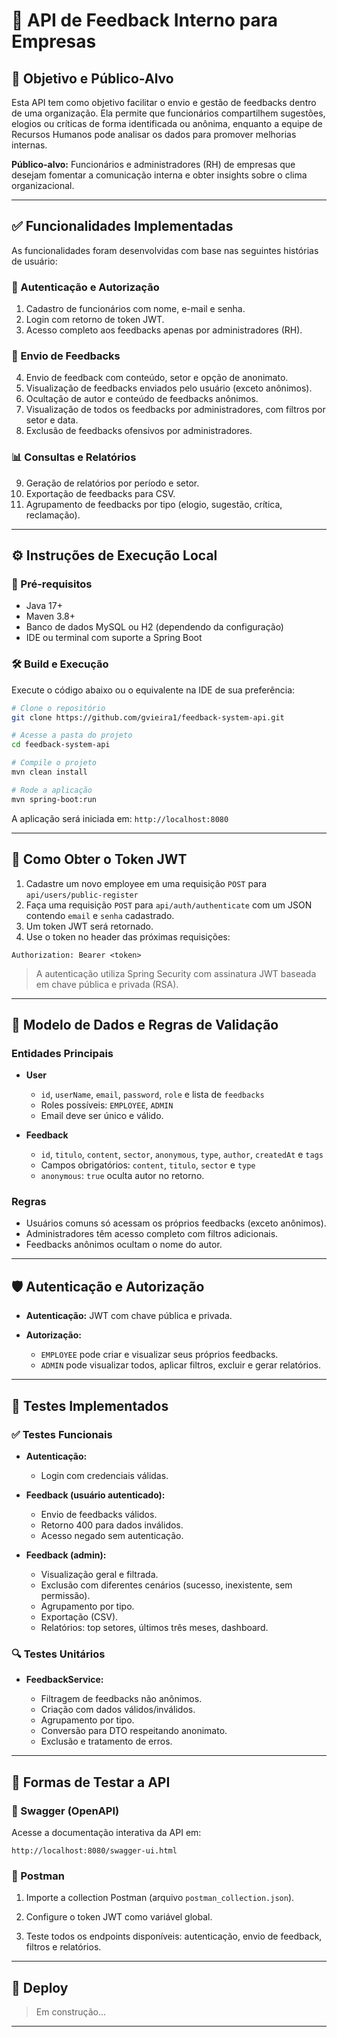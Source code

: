 

# 📢 API de Feedback Interno para Empresas


## 🎯 Objetivo e Público-Alvo

Esta API tem como objetivo facilitar o envio e gestão de feedbacks dentro de uma organização. Ela permite que funcionários compartilhem sugestões, elogios ou críticas de forma identificada ou anônima, enquanto a equipe de Recursos Humanos pode analisar os dados para promover melhorias internas.

**Público-alvo:** Funcionários e administradores (RH) de empresas que desejam fomentar a comunicação interna e obter insights sobre o clima organizacional.

---
## ✅ Funcionalidades Implementadas

As funcionalidades foram desenvolvidas com base nas seguintes histórias de usuário:
### 🔐 Autenticação e Autorização
1. Cadastro de funcionários com nome, e-mail e senha.
2. Login com retorno de token JWT.
3. Acesso completo aos feedbacks apenas por administradores (RH).
### 💬 Envio de Feedbacks
4. Envio de feedback com conteúdo, setor e opção de anonimato.
5. Visualização de feedbacks enviados pelo usuário (exceto anônimos).
6. Ocultação de autor e conteúdo de feedbacks anônimos.
7. Visualização de todos os feedbacks por administradores, com filtros por setor e data.
8. Exclusão de feedbacks ofensivos por administradores.
### 📊 Consultas e Relatórios
9. Geração de relatórios por período e setor.
10. Exportação de feedbacks para CSV.
11. Agrupamento de feedbacks por tipo (elogio, sugestão, crítica, reclamação).

---
## ⚙️ Instruções de Execução Local

### 🔧 Pré-requisitos

- Java 17+
- Maven 3.8+
- Banco de dados MySQL ou H2 (dependendo da configuração)
- IDE ou terminal com suporte a Spring Boot

### 🛠️ Build e Execução

Execute o código abaixo ou o equivalente na IDE de sua preferência:

```bash
# Clone o repositório
git clone https://github.com/gvieira1/feedback-system-api.git

# Acesse a pasta do projeto
cd feedback-system-api

# Compile o projeto
mvn clean install

# Rode a aplicação
mvn spring-boot:run
````

A aplicação será iniciada em: `http://localhost:8080`

---
## 🔐 Como Obter o Token JWT

1. Cadastre um novo employee em uma requisição `POST` para `api/users/public-register`
2. Faça uma requisição `POST` para `api/auth/authenticate` com um JSON contendo `email` e `senha` cadastrado.
3. Um token JWT será retornado.
4. Use o token no header das próximas requisições:

```
Authorization: Bearer <token>
```

> A autenticação utiliza Spring Security com assinatura JWT baseada em chave pública e privada (RSA).

---
## 🧩 Modelo de Dados e Regras de Validação

### Entidades Principais

- **User**
    
    - `id`, ``userName``, `email`, ``password``, `role` e  lista de `feedbacks`
    - Roles possíveis: `EMPLOYEE`, `ADMIN`
    - Email deve ser único e válido.
        
- **Feedback**

    - `id`, `titulo`, `content`,  `sector`,  `anonymous`, `type`, `author`, `createdAt` e `tags`
    - Campos obrigatórios: `content`, ``titulo``, ``sector`` e ``type``
    - `anonymous`: `true` oculta autor no retorno.
### Regras

- Usuários comuns só acessam os próprios feedbacks (exceto anônimos).
- Administradores têm acesso completo com filtros adicionais.
- Feedbacks anônimos ocultam o nome do autor.
    
---
## 🛡️ Autenticação e Autorização

- **Autenticação:** JWT com chave pública e privada.
    
- **Autorização:**
    
    - `EMPLOYEE` pode criar e visualizar seus próprios feedbacks.
    - `ADMIN` pode visualizar todos, aplicar filtros, excluir e gerar relatórios.

---

## 🧪 Testes Implementados


### ✅ Testes Funcionais

- **Autenticação:**
    
    - Login com credenciais válidas.
        
- **Feedback (usuário autenticado):**
    
    - Envio de feedbacks válidos.
    - Retorno 400 para dados inválidos.
    - Acesso negado sem autenticação.
        
- **Feedback (admin):**
    
    - Visualização geral e filtrada.
    - Exclusão com diferentes cenários (sucesso, inexistente, sem permissão).
    - Agrupamento por tipo.
    - Exportação (CSV).
    - Relatórios: top setores, últimos três meses, dashboard.
        
### 🔍 Testes Unitários

- **FeedbackService:**
    
    - Filtragem de feedbacks não anônimos.
    - Criação com dados válidos/inválidos.
    - Agrupamento por tipo.
    - Conversão para DTO respeitando anonimato.
    - Exclusão e tratamento de erros.

---

## 🧪 Formas de Testar a API


### 📘 Swagger (OpenAPI)

Acesse a documentação interativa da API em:

```
http://localhost:8080/swagger-ui.html
```

### 🧪 Postman

1. Importe a collection Postman (arquivo `postman_collection.json`).
    
2. Configure o token JWT como variável global.
    
3. Teste todos os endpoints disponíveis: autenticação, envio de feedback, filtros e relatórios.
    
---
## 🚀 Deploy

> Em construção...

---

